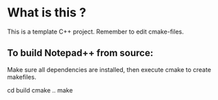 What is this ?
===================

This is a template C++ project. Remember to edit cmake-files.


To build Notepad++ from source:
-------------------------------

Make sure all dependencies are installed, then execute cmake to create makefiles.

cd build
cmake ..
make
